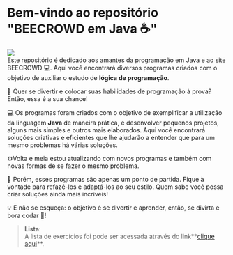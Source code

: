 

# Bem-vindo ao repositório "BEECROWD em Java ☕"
![](http://apexensino.com.br/wp-content/uploads/2017/03/java-monadic-blog-post-image@2x.png)     
Este repositório é dedicado aos amantes da programação em Java e ao site BEECROWD  💻. Aqui você encontrará diversos programas criados com o objetivo de auxiliar o estudo de **lógica de programação**.

🎉 Quer se divertir e colocar suas habilidades de programação à prova? Então, essa é a sua chance!

💻 Os programas foram criados com o objetivo de exemplificar a utilização da linguagem **Java** de maneira prática, e desenvolver pequenos projetos, alguns mais simples e outros mais elaborados. Aqui você encontrará soluções criativas e eficientes que lhe ajudarão a entender que para um mesmo problemas há várias soluções. 

⚙️Volta e meia estou atualizando com novos programas e também com novas formas de se fazer o mesmo problema.

🔧 Porém, esses programas são apenas um ponto de partida. Fique à vontade para refazê-los e adaptá-los ao seu estilo. Quem sabe você possa criar soluções ainda mais incríveis!

💡 E não se esqueça: o objetivo é se divertir e aprender, então, se divirta e bora codar 🚀!

> **Lista**:   
> A lista de exercícios foi pode ser acessada através do link**[clique aqui](https://www.beecrowd.com.br/judge/pt/problems/index/1)**.
